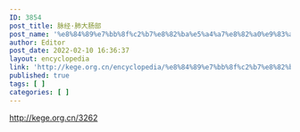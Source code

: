 ```yaml
---
ID: 3854
post_title: 脉经·肺大肠部
post_name: '%e8%84%89%e7%bb%8f%c2%b7%e8%82%ba%e5%a4%a7%e8%82%a0%e9%83%a8'
author: Editor
post_date: 2022-02-10 16:36:37
layout: encyclopedia
link: 'http://kege.org.cn/encyclopedia/%e8%84%89%e7%bb%8f%c2%b7%e8%82%ba%e5%a4%a7%e8%82%a0%e9%83%a8'
published: true
tags: [ ]
categories: [ ]
---
```

http://kege.org.cn/3262